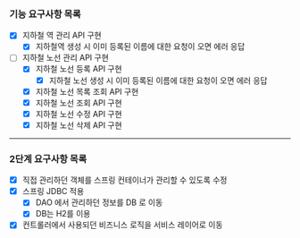 ### 기능 요구사항 목록
- [x] 지하철 역 관리 API 구현
    - [x] 지하철역 생성 시 이미 등록된 이름에 대한 요청이 오면 에러 응답
- [ ] 지하철 노선 관리 API 구현
    - [x] 지하철 노선 등록 API 구현
        - [x] 지하철 노선 생성 시 이미 등록된 이름에 대한 요청이 오면 에러 응답
    - [x] 지하철 노선 목록 조회 API 구현
    - [x] 지하철 노선 조회 API 구현
    - [x] 지하철 노선 수정 API 구현
    - [x] 지하철 노선 삭제 API 구현

---
### 2단계 요구사항 목록
- [x] 직접 관리하던 객체를 스프링 컨테이너가 관리할 수 있도록 수정
- [x] 스프링 JDBC 적용
  - [x] DAO 에서 관리하던 정보를 DB 로 이동
  - [x] DB는 H2를 이용
- [x] 컨트롤러에서 사용되던 비즈니스 로직을 서비스 레이어로 이동

